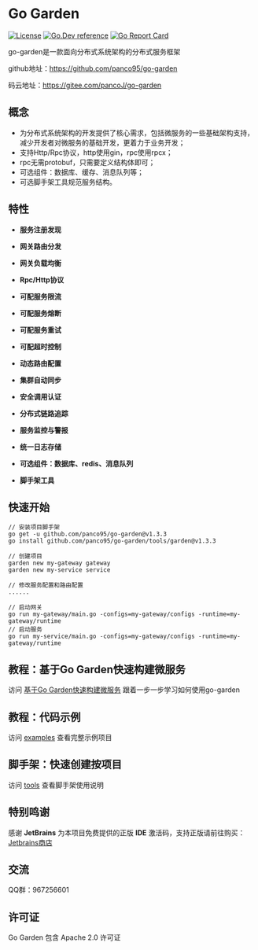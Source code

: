 # Go Garden 
[![License](https://img.shields.io/:license-apache-blue.svg)](https://opensource.org/licenses/Apache-2.0) [![Go.Dev reference](https://img.shields.io/badge/go.dev-reference-007d9c?logo=go&logoColor=white&style=flat-square)](https://pkg.go.dev/github.com/panco95/go-garden) [![Go Report Card](https://goreportcard.com/badge/github.com/panco95/go-garden)](https://goreportcard.com/report/github.com/panco95/go-garden) 


go-garden是一款面向分布式系统架构的分布式服务框架

github地址：https://github.com/panco95/go-garden

码云地址：https://gitee.com/pancoJ/go-garden

## 概念

* 为分布式系统架构的开发提供了核心需求，包括微服务的一些基础架构支持，减少开发者对微服务的基础开发，更着力于业务开发；
* 支持Http/Rpc协议，http使用gin，rpc使用rpcx；
* rpc无需protobuf，只需要定义结构体即可；
* 可选组件：数据库、缓存、消息队列等；
* 可选脚手架工具规范服务结构。

## 特性

- **服务注册发现**

- **网关路由分发**

- **网关负载均衡**

- **Rpc/Http协议**

- **可配服务限流**

- **可配服务熔断**

- **可配服务重试**

- **可配超时控制**

- **动态路由配置**

- **集群自动同步**

- **安全调用认证**

- **分布式链路追踪**

- **服务监控与警报**

- **统一日志存储**

- **可选组件：数据库、redis、消息队列**

- **脚手架工具**


## 快速开始

```
// 安装项目脚手架
go get -u github.com/panco95/go-garden@v1.3.3
go install github.com/panco95/go-garden/tools/garden@v1.3.3

// 创建项目
garden new my-gateway gateway
garden new my-service service

// 修改服务配置和路由配置
......

// 启动网关
go run my-gateway/main.go -configs=my-gateway/configs -runtime=my-gateway/runtime
// 启动服务
go run my-service/main.go -configs=my-gateway/configs -runtime=my-gateway/runtime
```

## 教程：基于Go Garden快速构建微服务
访问 [基于Go Garden快速构建微服务](docs/tutorial.md) 跟着一步一步学习如何使用go-garden

## 教程：代码示例
访问 [examples](examples) 查看完整示例项目

## 脚手架：快速创建按项目
访问 [tools](tools/garden) 查看脚手架使用说明

## 特别鸣谢
感谢 **JetBrains** 为本项目免费提供的正版 **IDE** 激活码，支持正版请前往购买：[Jetbrains商店](https://www.jetbrains.com/store/#commercial?billing=yearly)

## 交流
QQ群：967256601

## 许可证
Go Garden 包含 Apache 2.0 许可证
